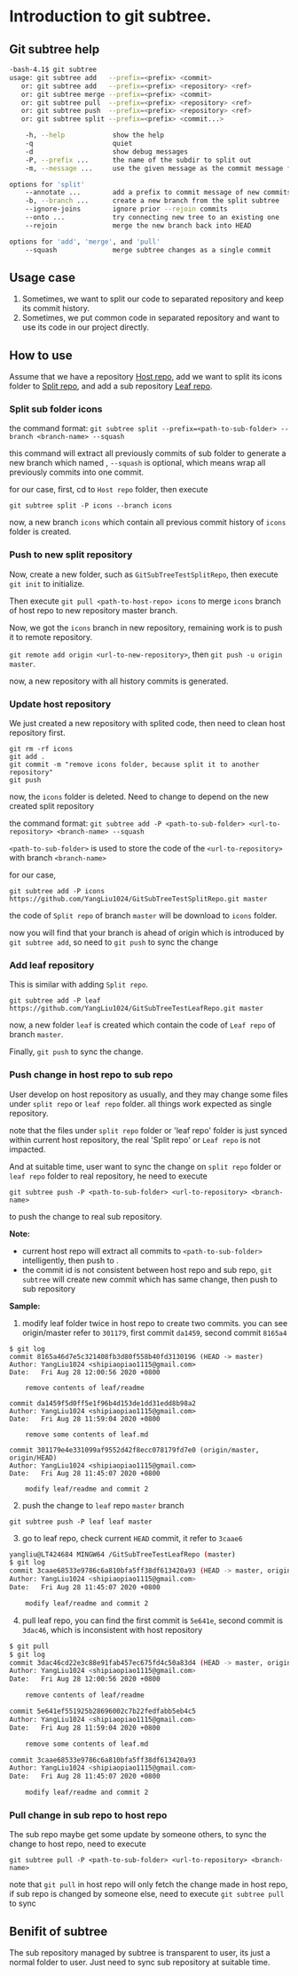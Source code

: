 # Introduction to git subtree.

## Git subtree help
```bash
-bash-4.1$ git subtree
usage: git subtree add   --prefix=<prefix> <commit>
   or: git subtree add   --prefix=<prefix> <repository> <ref>
   or: git subtree merge --prefix=<prefix> <commit>
   or: git subtree pull  --prefix=<prefix> <repository> <ref>
   or: git subtree push  --prefix=<prefix> <repository> <ref>
   or: git subtree split --prefix=<prefix> <commit...>

    -h, --help            show the help
    -q                    quiet
    -d                    show debug messages
    -P, --prefix ...      the name of the subdir to split out
    -m, --message ...     use the given message as the commit message for the merge commit

options for 'split'
    --annotate ...        add a prefix to commit message of new commits
    -b, --branch ...      create a new branch from the split subtree
    --ignore-joins        ignore prior --rejoin commits
    --onto ...            try connecting new tree to an existing one
    --rejoin              merge the new branch back into HEAD

options for 'add', 'merge', and 'pull'
    --squash              merge subtree changes as a single commit
```

## Usage case
1. Sometimes, we want to split our code to separated repository and keep its commit history.
2. Sometimes, we put common code in separated repository and want to use its code in our project directly.

## How to use 
Assume that we have a repository [Host repo](https://github.com/YangLiu1024/GitSubTreeTestHostRepo), add we want to split its icons folder to [Split repo](https://github.com/YangLiu1024/GitSubTreeTestSplitRepo), and add a sub repository [Leaf repo](https://github.com/YangLiu1024/GitSubTreeTestLeafRepo).

### Split sub folder icons
the command format: `git subtree split --prefix=<path-to-sub-folder> --branch <branch-name> --squash`

this command will extract all previously commits of sub folder to generate a new branch which named <branch-name>, `--squash` is optional, which means wrap all previously commits into one commit.
  
for our case, first, cd to `Host repo` folder, then execute
```git
git subtree split -P icons --branch icons
```
  
now, a new branch `icons` which contain all previous commit history of `icons` folder is created.

### Push to new split repository
Now, create a new folder, such as `GitSubTreeTestSplitRepo`, then execute `git init` to initialize. 

Then execute  `git pull <path-to-host-repo> icons` to merge `icons` branch of host repo to new repository master branch.

Now, we got the `icons` branch in new repository, remaining work is to push it to remote repository.

`git remote add origin <url-to-new-repository>`, then `git push -u origin master`.

now, a new repository with all history commits is generated.

### Update host repository
We just created a new repository with splited code, then need to clean host repository first.
```git
git rm -rf icons
git add .
git commit -m "remove icons folder, because split it to another repository"
git push
```
now, the `icons` folder is deleted. Need to change to depend on the new created split repository

the command format: `git subtree add -P <path-to-sub-folder> <url-to-repository> <branch-name> --squash`

`<path-to-sub-folder>` is used to store the code of the `<url-to-repository>` with branch `<branch-name>`

for our case,
```git
git subtree add -P icons https://github.com/YangLiu1024/GitSubTreeTestSplitRepo.git master
```
the code of `Split repo` of branch `master` will be download to `icons` folder. 

now you will find that your branch is ahead of origin which is introduced by `git subtree add`, so need to `git push` to sync the change

### Add leaf repository
This is similar with adding `Split repo`.
```git
git subtree add -P leaf https://github.com/YangLiu1024/GitSubTreeTestLeafRepo.git master
```
now, a new folder `leaf` is created which contain the code of `Leaf repo` of branch `master`.

Finally, `git push` to sync the change.

### Push change in host repo to sub repo
User develop on host repository as usually, and they may change some files under `split repo` or `leaf repo` folder.
all things work expected as single repository. 

note that the files under `split repo` folder or 'leaf repo' folder is just synced within current host repository, the real 'Split repo' or `Leaf repo` is not impacted.

And at suitable time, user want to sync the change on `split repo` folder or `leaf repo` folder to real repository, he need to execute
```git
git subtree push -P <path-to-sub-folder> <url-to-repository> <branch-name>
```
to push the change to real sub repository.

<b>Note:</b>
* current host repo will extract all commits to `<path-to-sub-folder>` intelligently, then push to <url-to-repository> <branch-name>.
* the commit id is not consistent between host repo and sub repo, `git subtree` will create new commit which has same change, then push to sub repository
   
<b>Sample:</b>
1. modify leaf folder twice in host repo to create two commits. you can see origin/master refer to `301179`, first commit `da1459`, second commit `8165a4`
```git
$ git log
commit 8165a46d7e5c321408fb3d80f558b40fd3130196 (HEAD -> master)
Author: YangLiu1024 <shipiaopiao1115@gmail.com>
Date:   Fri Aug 28 12:00:56 2020 +0800

    remove contents of leaf/readme

commit da1459f5d0ff5e1f96b4d153de1dd31edd8b98a2
Author: YangLiu1024 <shipiaopiao1115@gmail.com>
Date:   Fri Aug 28 11:59:04 2020 +0800

    remove some contents of leaf.md

commit 301179e4e331099af9552d42f8ecc078179fd7e0 (origin/master, origin/HEAD)
Author: YangLiu1024 <shipiaopiao1115@gmail.com>
Date:   Fri Aug 28 11:45:07 2020 +0800

    modify leaf/readme and commit 2
```
2. push the change to `leaf` repo `master` branch
```git
git subtree push -P leaf leaf master
```
3. go to leaf repo, check current `HEAD` commit, it refer to `3caae6`
```bash
yangliu@LT424684 MINGW64 /GitSubTreeTestLeafRepo (master)
$ git log
commit 3caae68533e9786c6a810bfa5ff38df613420a93 (HEAD -> master, origin/master, origin/HEAD)
Author: YangLiu1024 <shipiaopiao1115@gmail.com>
Date:   Fri Aug 28 11:45:07 2020 +0800

    modify leaf/readme and commit 2
```
4. pull leaf repo, you can find the first commit is `5e641e`, second commit is `3dac46`, which is inconsistent with host repository
```bash
$ git pull
$ git log
commit 3dac46cd22e3c88e91fab457ec675fd4c50a83d4 (HEAD -> master, origin/master, origin/HEAD)
Author: YangLiu1024 <shipiaopiao1115@gmail.com>
Date:   Fri Aug 28 12:00:56 2020 +0800

    remove contents of leaf/readme

commit 5e641ef551925b28696002c7b22fedfabb5eb4c5
Author: YangLiu1024 <shipiaopiao1115@gmail.com>
Date:   Fri Aug 28 11:59:04 2020 +0800

    remove some contents of leaf.md

commit 3caae68533e9786c6a810bfa5ff38df613420a93
Author: YangLiu1024 <shipiaopiao1115@gmail.com>
Date:   Fri Aug 28 11:45:07 2020 +0800

    modify leaf/readme and commit 2

```
  
### Pull change in sub repo to host repo
The sub repo maybe get some update by someone others, to sync the change to host repo, need to execute
```git
git subtree pull -P <path-to-sub-folder> <url-to-repository> <branch-name>
```
note that `git pull` in host repo will only fetch the change made in host repo, if sub repo is changed by someone else, need to execute `git subtree pull` to sync


## Benifit of subtree
The sub repository managed by subtree is transparent to user, its just a normal folder to user.
Just need to sync sub repository at suitable time.
